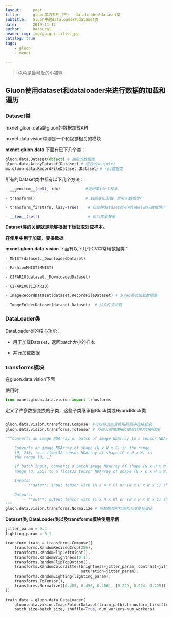```yaml
---
layout:     post
title:      gluon学习系列（三）——dataloader&dataset类
subtitle:   Gluon中的dataloader和dataset类
date:       2019-11-12
author:     Datoucai
header-img: img/guigui-title.jpg
catalog: true
tags:
    - gluon
    - mxnet

---
```



> 龟龟是最可爱的小猫咪

## Gluon使用dataset和dataloader来进行数据的加载和遍历

### Dataset类

mxnet.gluon.data是gluon的数据加载API

mxnet.data.vision中则是一个和视觉相关的模块

**mxnet.gluon.data** 下面有已下几个类：

```python
gluon.data.Dataset(object) # 抽象的数据类
gluon.data.ArrayDataset(Dataset) # 组合的shujulei
mx.gluon.data.RecordFileDataset（Dataset）# rec数据类

```

所有的Dataset类中都有以下几个方法：

```python
- __genitem__(self, idx)           #返回第idx个样本

- transform()                      # 数据变化函数，常用于数据增广

- transform_first(fn, lazy=True)    # 仅变换dataset而不对label进行数据增广

- __len__(self)                     # 返回样本数量
```
**Dataset类的关键就是能够根据下标获取对应样本。**

**在使用中用于加载，变换数据**


**mxnet.gluon.data.vision** 下面有以下几个CV中常用数据类：
```python
- MNIST(dataset._DownloadedDataset)

- FashionMNIST(MNIST)

- CIFAR10(dataset._DownloadedDataset)

- CIFAR100(CIFAR10)

- ImageRecordDataset(dataset.RecordFileDataset) # 从rec格式加载数据集

- ImageFolderDataser(dataset.Dataset)  # 从文件夹加载
```
### DataLoader类

DataLoader类的核心功能：

- 用于加载Dataset，返回batch大小的样本

- 并行加载数据

### transforms模块

在gluon.data.vision下面


使用时

```python
from mxnet.gluon.data.vision import transforms
```

定义了许多数据变换的子类，这些子类继承自Block类或HybridBlock类

```python

gluon.data.vision.transforms.Compose  #可以将这些变换按照顺序连接起来
gluon.data.vision.transforms.ToTensor # 将输入图像由HWC维度转换为CHW维度

"""Converts an image NDArray or batch of image NDArray to a tensor NDArray.

    Converts an image NDArray of shape (H x W x C) in the range
    [0, 255] to a float32 tensor NDArray of shape (C x H x W) in
    the range [0, 1].

    If batch input, converts a batch image NDArray of shape (N x H x W x C) in the
    range [0, 255] to a float32 tensor NDArray of shape (N x C x H x W).

    Inputs:
        - **data**: input tensor with (H x W x C) or (N x H x W x C) shape and uint8 type.

    Outputs:
        - **out**: output tensor with (C x H x W) or (N x H x W x C) shape and float32 type.
"""
gluon.data.vision.transforms.Normalize # 将数据按照均值和标准差标准化

```

**Dataset类, DataLoader类以及transforms模块使用示例**

```python
jitter_param = 0.4
lighting_param = 0.1

transform_train = transforms.Compose([
    transforms.RandomResizedCrop(256),
    transforms.RandomFlipLeftRight(),
    transforms.RandomBrightness(0.1),
    transforms.RandomFlipTopBottom(),
    transforms.RandomColorJitter(brightness=jitter_param, contrast=jitter_param,
                                 saturation=jitter_param),
    transforms.RandomLighting(lighting_param),
    transforms.ToTensor(),
    transforms.Normalize([0.485, 0.456, 0.406], [0.229, 0.224, 0.225])
])

train_data = gluon.data.DataLoader(
    gluon.data.vision.ImageFolderDataset(train_path).transform_first(transform_train),
    batch_size=batch_size, shuffle=True, num_workers=num_workers)
```
